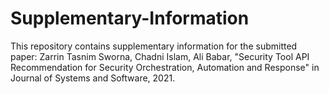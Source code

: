 # Supplementary-Information
This repository contains supplementary information for the submitted paper: Zarrin Tasnim Sworna, Chadni Islam, Ali Babar, "Security Tool API Recommendation for Security Orchestration, Automation and Response" in Journal of Systems and Software, 2021.
